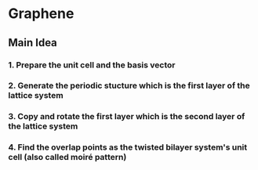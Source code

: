 # Graphene
## Main Idea
### 1. Prepare the unit cell and the basis vector
### 2. Generate the periodic stucture which is the first layer of the lattice system
### 3. Copy and rotate the first layer which is the second layer of the lattice system
### 4. Find the overlap points as the twisted bilayer system's unit cell (also called moiré pattern)
